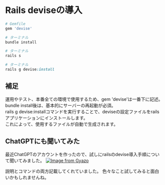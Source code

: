 # Rails deviseの導入
```ruby
# Gemfile
gem 'devise'
```

```ruby
# ターミナル
bundle install
```

```ruby
# ターミナル
rails s
```
```ruby
# ターミナル
rails g devise:install
```

## 補足
運用やテスト、本番全ての環境で使用するため、gem 'devise'は一番下に記述。<br>
bundle install後は、基本的にサーバーの再起動が必須。<br>
rails g devise:installコマンドを実行することで、deviseの設定ファイルをrailsアプリケーションにインストールします。<br>
これによって、使用するファイルが自動で生成されます。<br>

## ChatGPTにも聞いてみた
最近ChatGPTのアカウントを作ったので、試しにrailsのdevise導入手順について聞いてみました。
[![Image from Gyazo](https://i.gyazo.com/8122d53360b6ffea7da4e2f2c36e1feb.gif)](https://gyazo.com/8122d53360b6ffea7da4e2f2c36e1feb)

説明とコマンドの両方記載してくれていました。
色々なこと試してみると面白いかもしれませんね。
